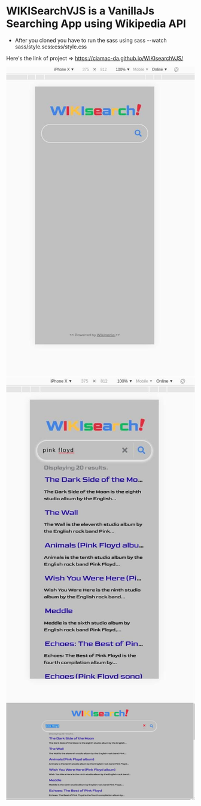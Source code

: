 # WIKISearchVJS is a VanillaJs Searching App using Wikipedia API
- After you cloned you have to run the sass using sass --watch sass/style.scss:css/style.css

Here's the link of project => https://ciamac-da.github.io/WIKIsearchVJS/

![](readmeImage/1.jpg)
![](readmeImage/2.jpg)
![](readmeImage/3.jpg)
